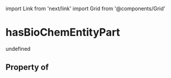import Link from 'next/link'
import Grid from '@components/Grid'

# hasBioChemEntityPart

undefined

## Property of



